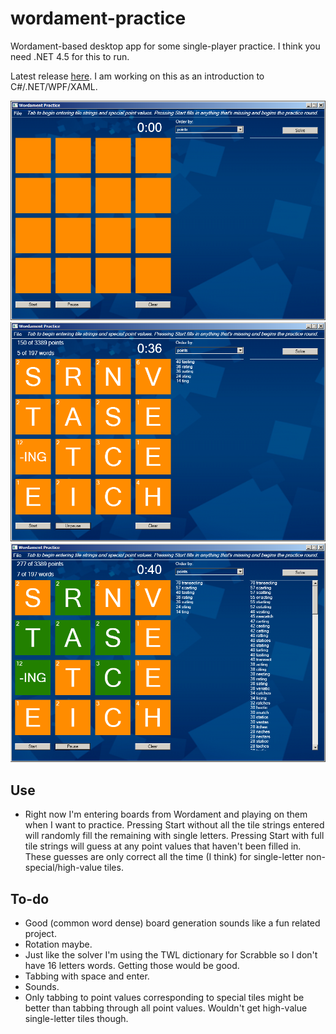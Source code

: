 wordament-practice
==================

Wordament-based desktop app for some single-player practice. I think you need .NET 4.5 for this to run. 

Latest release [here](https://github.com/davghouse/wordament-practice/releases/tag/v1.0.0). I am working on this as an introduction to C#/.NET/WPF/XAML.

![one](/Screenshots/1.PNG)
![two](/Screenshots/2.PNG)
![three](/Screenshots/3.PNG)

Use
---
* Right now I'm entering boards from Wordament and playing on them when I want to practice. Pressing Start without all the tile strings entered will randomly fill the remaining with single letters. Pressing Start with full tile strings will guess at any point values that haven't been filled in. These guesses are only correct all the time (I think) for single-letter non-special/high-value tiles.

To-do
-----
* Good (common word dense) board generation sounds like a fun related project.
* Rotation maybe. 
* Just like the solver I'm using the TWL dictionary for Scrabble so I don't have 16 letters words. Getting those would be good. 
* Tabbing with space and enter.
* Sounds.
* Only tabbing to point values corresponding to special tiles might be better than tabbing through all point values. Wouldn't get high-value single-letter tiles though.

